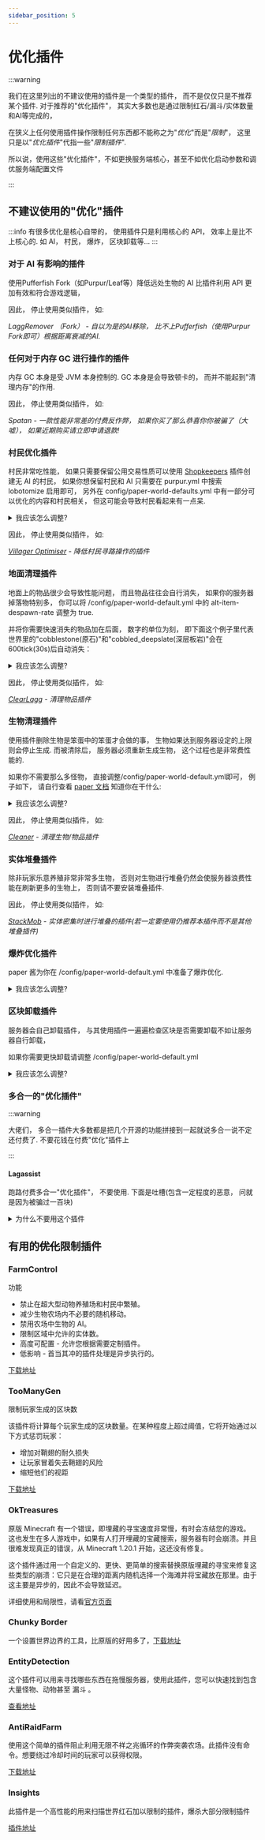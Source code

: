 ```yaml
---
sidebar_position: 5
---
```


# 优化插件

:::warning

我们在这里列出的不建议使用的插件是一个类型的插件， 而不是仅仅只是不推荐某个插件. 对于推荐的"优化插件"， 其实大多数也是通过限制红石/漏斗/实体数量和AI等完成的，

在狭义上任何使用插件操作限制任何东西都不能称之为"*优化*"而是"*限制*"， 这里只是以"*优化插件*"代指一些"*限制插件*".

所以说，使用这些"优化插件"，不如更换服务端核心，甚至不如优化启动参数和调优服务端配置文件

:::

## 不建议使用的"优化"插件

:::info
有很多优化是核心自带的， 使用插件只是利用核心的 API， 效率上是比不上核心的. 如 AI， 村民， 爆炸， 区块卸载等...
:::

### 对于 AI 有影响的插件

使用Pufferfish Fork（如Purpur/Leaf等）降低远处生物的 AI 比插件利用 API 更加有效和符合游戏逻辑，

因此， 停止使用类似插件， 如:

*LaggRemover （Fork） - 自以为是的AI移除， 比不上Pufferfish（使用Purpur Fork即可）根据距离衰减的AI.*

### 任何对于内存 GC 进行操作的插件

内存 GC 本身是受 JVM 本身控制的. GC 本身是会导致顿卡的， 而并不能起到"清理内存"的作用.

因此， 停止使用类似插件， 如:

*Spatan - 一款性能非常差的付费反作弊， 如果你买了那么恭喜你你被骗了（大嘘）， 如果近期购买请立即申请退款!*

### 村民优化插件

村民非常吃性能， 如果只需要保留公用交易性质可以使用 [Shopkeepers](https://www.spigotmc.org/resources/shopkeepers.80756/) 插件创建无 AI 的村民， 如果你想保留村民和 AI 只需要在 purpur.yml 中搜索 lobotomize 启用即可， 另外在 config/paper-world-defaults.yml 中有一部分可以优化的内容和村民相关， 但这可能会导致村民看起来有一点呆.

<details>
  <summary>我应该怎么调整?</summary>

(其实你也可以用笨蛋脚本)

`paper`配置

```yaml
tick-rates:
  behavior:
    villager:
      validatenearbypoi: 120
  sensor:
    villager:
      secondarypoisensor: 240
```

`purpur`配置
```yaml
world-settings:
  default:
    mobs:
      zombie:
        aggressive-towards-villager-when-lagging: false
      villager:
        lobotomize:
          enabled: true
          search-radius:
            acquire-poi: 16
            nearest-bed-sensor: 16
```


</details>

因此， 停止使用类似插件， 如:

*[Villager Optimiser](https://www.spigotmc.org/resources/villager-optimiser-1-14-2-1-16-5.68517/) - 降低村民寻路操作的插件*

### 地面清理插件

地面上的物品很少会导致性能问题， 而且物品往往会自行消失， 如果你的服务器掉落物特别多， 你可以将 /config/paper-world-default.yml 中的 alt-item-despawn-rate 调整为 true.

并将你需要快速消失的物品加在后面， 数字的单位为刻， 即下面这个例子里代表世界里的"cobblestone(原石)"和"cobbled_deepslate(深层板岩)"会在600tick(30s)后自动消失：

<details>
  <summary>我应该怎么调整?</summary>

```
  spawning:
    all-chunks-are-slime-chunks: false
    alt-item-despawn-rate:
      enabled: true
      items:
        cobblestone: 600
        cobbled_deepslate: 600
        netherrack: 600
        rotten_flesh: 900
        ender_pearl: 900
        leather: 900
        bone: 1200
        bone_meal: 1200
        cactus: 900
        egg: 900
        feather: 900
        gunpowder: 1200
        arrow: 900
        blaze_rod: 1200
        cod: 1200
        salmon: 1200
        string: 1200
        ink_sac: 900
        slime_ball: 1200
        phantom_membrane: 900
```
除此之外， 你还可以提升 spigot.yml 中的 merge-radius 从而使得更远的物品也能堆叠.

</details>

因此， 停止使用类似插件， 如:

*[ClearLagg](https://www.spigotmc.org/resources/clearlagg.68271/) - 清理物品插件*

### 生物清理插件

使用插件删除生物是笨蛋中的笨蛋才会做的事， 生物如果达到服务器设定的上限则会停止生成. 而被清除后， 服务器必须重新生成生物， 这个过程也是非常费性能的.

如果你不需要那么多怪物， 直接调整/config/paper-world-default.yml即可， 例子如下， 请自行查看 [paper 文档](https://docs.papermc.io/paper/reference/configuration) 知道你在干什么:

<details>
  <summary>我应该怎么调整?</summary>

```
    spawn-limits:
      ambient: 1
      axolotls: 5
      creature: 5
      monster: 20
      underground_water_creature: 4
      water_ambient: 4
      water_creature: 4
```
</details>

因此， 停止使用类似插件， 如:

*[Cleaner](https://www.minebbs.com/resources/cleaner-addon.4816/) - 清理生物/物品插件*

### 实体堆叠插件

除非玩家乐意养殖非常非常多生物， 否则对生物进行堆叠仍然会使服务器浪费性能在刷新更多的生物上， 否则请不要安装堆叠插件.

因此， 停止使用类似插件， 如:

*[StackMob](https://www.spigotmc.org/resources/stackmob-enhance-your-servers-performance-without-the-sacrifice.29999/) - 实体密集时进行堆叠的插件(若一定要使用仍推荐本插件而不是其他堆叠插件)*

### 爆炸优化插件

paper 酱为你在 /config/paper-world-default.yml 中准备了爆炸优化.

<details>
  <summary>我应该怎么调整?</summary>

```
optimize-explosions: true
```
</details>

### 区块卸载插件

服务器会自己卸载插件， 与其使用插件一遍遍检查区块是否需要卸载不如让服务器自行卸载，

如果你需要更快卸载请调整 /config/paper-world-default.yml

<details>
  <summary>我应该怎么调整?</summary>

```
delay-chunk-unloads-by: 8s #区块将在8s后卸载
keep-spawn-loaded: false #停止出生点区块常加载
```

</details>

### 多合一的"优化插件"

:::warning

大佬们， 多合一插件大多数都是把几个开源的功能拼接到一起就说多合一说不定还付费了. 不要花钱在付费"优化"插件上

:::

#### Lagassist

跑路付费多合一"优化插件"， 不要使用. 下面是吐槽(包含一定程度的恶意， 问就是因为被骗过一百块)

<details>
  <summary>为什么不要用这个插件</summary>

1. ChunkAnalyser - 简单的搜索世界的红石， 漏斗， 实体之类， 有很多平替插件如 [insights](https://modrinth.com/plugin/insights)/ [entitydetection](https://www.spigotmc.org/resources/entitydetection-tile-entity-support.20588/)

2. LagMonitor， LagMap， Benchmark - 很鸡肋的性能检测(远不如spark)

3. RedstoneCuller - 直接破坏红石机器， 平替插件 [AntiRedstoneClock](https://hangar.papermc.io/OneLiteFeather/AntiRedstoneClock-Remastered?fbclid=IwAR0sVVd50oTgHd9UVJJ7C8dTyL3PiVIBaJtpT6NyMy_D2T2Ho0umzrqtaDw)

4. ChunkHoppers - 有专门的区块漏斗插件， 体验远好于此插件

5. ChunkLimiter - 平替插件 [Farmcontrol](https://www.spigotmc.org/resources/farmcontrol-1-15-1-19.86923/)/ [mob-farm-manager](https://www.spigotmc.org/resources/mob-farm-manager-supports-1-7-10-up-to-1-20-hopper-support.15127/)， 甚至更多配置项

6. Dynamic View Distance - 平替插件 [view-distance-tweaks](https://www.spigotmc.org/resources/view-distance-tweaks.75164/)

总之每个所谓优化都是槽点， 插件占用的性能多于"优化"的性能， 请不要继续使用了.

</details>

## 有用的~~优化~~限制插件

### FarmControl

功能

* 禁止在超大型动物养殖场和村民中繁殖。
* 减少生物农场内不必要的随机移动。
* 禁用农场中生物的 AI。
* 限制区域中允许的实体数。
* 高度可配置 - 允许您根据需要定制插件。
* 低影响 - 首当其冲的插件处理是异步执行的。

[下载地址](https://hangar.papermc.io/froobynooby/FarmControl)

### TooManyGen

限制玩家生成的区块数

该插件将计算每个玩家生成的区块数量。在某种程度上超过阈值，它将开始通过以下方式惩罚玩家：

* 增加对鞘翅的耐久损失
* 让玩家冒着失去鞘翅的风险
* 缩短他们的视距

[下载地址](https://modrinth.com/plugin/toomanygen)

### OkTreasures

原版 Minecraft 有一个错误，即埋藏的寻宝速度非常慢，有时会冻结您的游戏。这也发生在多人游戏中，如果有人打开埋藏的宝藏搜索，服务器有时会崩溃。并且很难发现真正的错误，从 Minecraft 1.20.1 开始，这还没有修复。

这个插件通过用一个自定义的、更快、更简单的搜索替换原版埋藏的寻宝来修复这些类型的崩溃：它只是在合理的距离内随机选择一个海滩并将宝藏放在那里。由于这主要是异步的，因此不会导致延迟。

详细使用和局限性，请看[官方页面](https://hangar.papermc.io/Kyle/OkTreasures)

### Chunky Border

一个设置世界边界的工具，比原版的好用多了，[下载地址](https://modrinth.com/plugin/chunkyborder)

### EntityDetection

这个插件可以用来寻找哪些东西在拖慢服务器，使用此插件，您可以快速找到包含大量怪物、动物甚至 漏斗 。

[查看地址](https://www.spigotmc.org/resources/entitydetection-tile-entity-support.20588/)

### AntiRaidFarm

使用这个简单的插件阻止利用无限不祥之兆循环的作弊突袭农场。此插件没有命令。想要绕过冷却时间的玩家可以获得权限。

[下载地址](https://hangar.papermc.io/jmp/AntiRaidFarm)

### Insights

此插件是一个高性能的用来扫描世界红石加以限制的插件，爆杀大部分限制插件

[插件地址](https://modrinth.com/plugin/insights)


